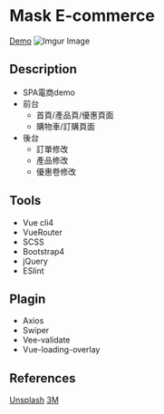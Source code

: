 # Mask E-commerce
[Demo](https://ted808387.github.io/em-cli4x/#/)
![Imgur Image](https://i.imgur.com/I2GrIxA.gif)

## Description
- SPA電商demo
- 前台
  - 首頁/產品頁/優惠頁面
  - 購物車/訂購頁面
- 後台
  - 訂單修改
  - 產品修改
  - 優惠卷修改

## Tools
- Vue cli4
- VueRouter
- SCSS
- Bootstrap4
- jQuery
- ESlint

## Plagin
- Axios
- Swiper
- Vee-validate
- Vue-loading-overlay


## References
[Unsplash](https://unsplash.com/)
[3M](https://www.3m.com.tw/3M/zh_TW/company-tw/)


